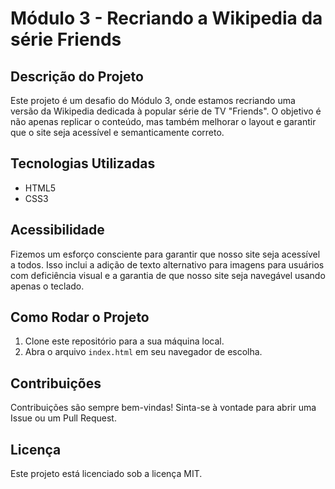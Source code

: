 # Módulo 3 - Recriando a Wikipedia da série Friends

## Descrição do Projeto
Este projeto é um desafio do Módulo 3, onde estamos recriando uma versão da Wikipedia dedicada à popular série de TV "Friends". O objetivo é não apenas replicar o conteúdo, mas também melhorar o layout e garantir que o site seja acessível e semanticamente correto.

## Tecnologias Utilizadas
- HTML5
- CSS3

## Acessibilidade
Fizemos um esforço consciente para garantir que nosso site seja acessível a todos. Isso inclui a adição de texto alternativo para imagens para usuários com deficiência visual e a garantia de que nosso site seja navegável usando apenas o teclado.

## Como Rodar o Projeto
1. Clone este repositório para a sua máquina local.
2. Abra o arquivo `index.html` em seu navegador de escolha.

## Contribuições
Contribuições são sempre bem-vindas! Sinta-se à vontade para abrir uma Issue ou um Pull Request.

## Licença
Este projeto está licenciado sob a licença MIT.
